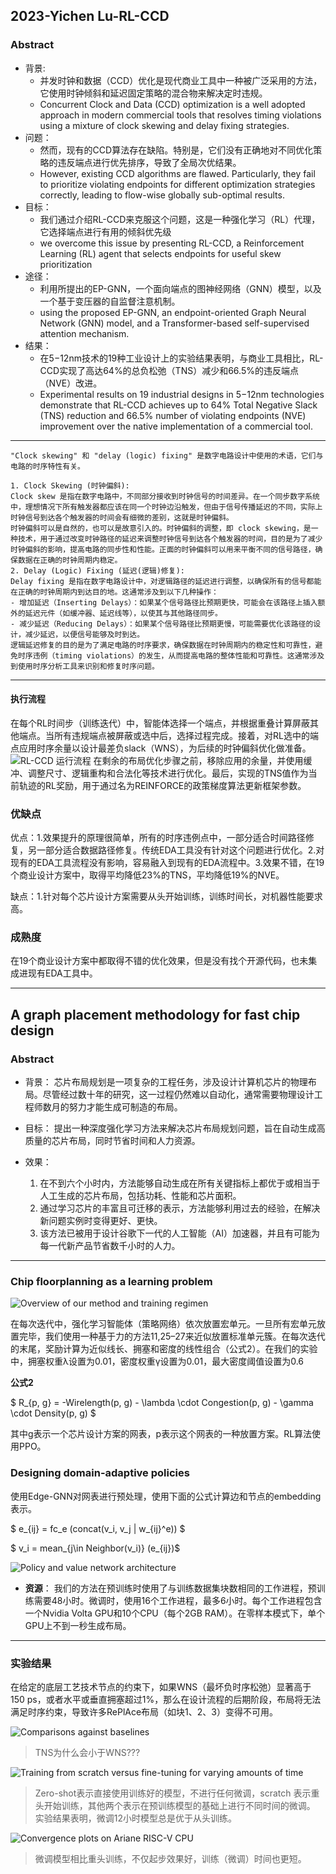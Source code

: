 

## 2023-Yichen Lu-RL-CCD
### Abstract
* 背景: 
  * 并发时钟和数据（CCD）优化是现代商业工具中一种被广泛采用的方法，它使用时钟倾斜和延迟固定策略的混合物来解决定时违规。
  * Concurrent Clock and Data (CCD) optimization is a well adopted approach in modern commercial tools that resolves timing violations using a mixture of clock skewing and delay fixing strategies.
* 问题：
  * 然而，现有的CCD算法存在缺陷。特别是，它们没有正确地对不同优化策略的违反端点进行优先排序，导致了全局次优结果。 
  * However, existing CCD algorithms are flawed. Particularly, they fail to prioritize violating endpoints for different optimization strategies
correctly, leading to flow-wise globally sub-optimal results.
* 目标：
  * 我们通过介绍RL-CCD来克服这个问题，这是一种强化学习（RL）代理，它选择端点进行有用的倾斜优先级
  * we overcome this issue by presenting RL-CCD, a Reinforcement Learning (RL) agent that selects endpoints for useful skew prioritization
* 途径：
  * 利用所提出的EP-GNN，一个面向端点的图神经网络（GNN）模型，以及一个基于变压器的自监督注意机制。
  * using the proposed EP-GNN, an endpoint-oriented Graph Neural Network (GNN) model, and a Transformer-based self-supervised attention mechanism.
* 结果：
  * 在5−12nm技术的19种工业设计上的实验结果表明，与商业工具相比，RL-CCD实现了高达64%的总负松弛（TNS）减少和66.5%的违反端点（NVE）改进。
  * Experimental results on 19 industrial designs in 5−12nm technologies
demonstrate that RL-CCD achieves up to 64% Total Negative Slack
(TNS) reduction and 66.5% number of violating endpoints (NVE)
improvement over the native implementation of a commercial tool.

---
    "Clock skewing" 和 "delay (logic) fixing" 是数字电路设计中使用的术语，它们与电路的时序特性有关。
    
    1. Clock Skewing (时钟偏斜):
    Clock skew 是指在数字电路中，不同部分接收到时钟信号的时间差异。在一个同步数字系统中，理想情况下所有触发器都应该在同一个时钟边沿触发，但由于信号传播延迟的不同，实际上时钟信号到达各个触发器的时间会有细微的差别，这就是时钟偏斜。
    时钟偏斜可以是自然的，也可以是故意引入的。时钟偏斜的调整，即 clock skewing，是一种技术，用于通过改变时钟路径的延迟来调整时钟信号到达各个触发器的时间，目的是为了减少时钟偏斜的影响，提高电路的同步性和性能。正面的时钟偏斜可以用来平衡不同的信号路径，确保数据在正确的时钟周期内稳定。
    2. Delay (Logic) Fixing (延迟(逻辑)修复):
    Delay fixing 是指在数字电路设计中，对逻辑路径的延迟进行调整，以确保所有的信号都能在正确的时钟周期内到达目的地。这通常涉及到以下几种操作：
    - 增加延迟（Inserting Delays）：如果某个信号路径比预期更快，可能会在该路径上插入额外的延迟元件（如缓冲器、延迟线等），以使其与其他路径同步。
    - 减少延迟（Reducing Delays）：如果某个信号路径比预期更慢，可能需要优化该路径的设计，减少延迟，以便信号能够及时到达。
    逻辑延迟修复的目的是为了满足电路的时序要求，确保数据在时钟周期内的稳定性和可靠性，避免时序违例（timing violations）的发生，从而提高电路的整体性能和可靠性。这通常涉及到使用时序分析工具来识别和修复时序问题。
---
#### 执行流程
在每个RL时间步（训练迭代）中，智能体选择一个端点，并根据重叠计算屏蔽其他端点。当所有违规端点被屏蔽或选中后，选择过程完成。接着，对RL选中的端点应用时序余量以设计最差负slack（WNS），为后续的时钟偏斜优化做准备。
![RL-CCD 运行流程](img/rl_ccd_fig_2.png)
在剩余的布局优化步骤之前，移除应用的余量，并使用缓冲、调整尺寸、逻辑重构和合法化等技术进行优化。最后，实现的TNS值作为当前轨迹的RL奖励，用于通过名为REINFORCE的政策梯度算法更新框架参数。

### 优缺点
优点：1.效果提升的原理很简单，所有的时序违例点中，一部分适合时间路径修复，另一部分适合数据路径修复。传统EDA工具没有针对这个问题进行优化。2.对现有的EDA工具流程没有影响，容易融入到现有的EDA流程中。3.效果不错，在19个商业设计方案中，取得平均降低23%的TNS，平均降低19%的NVE。

缺点：1.针对每个芯片设计方案需要从头开始训练，训练时间长，对机器性能要求高。

### 成熟度
在19个商业设计方案中都取得不错的优化效果，但是没有找个开源代码，也未集成进现有EDA工具中。

----

## A graph placement methodology for fast chip design

### Abstract
* 背景：
芯片布局规划是一项复杂的工程任务，涉及设计计算机芯片的物理布局。尽管经过数十年的研究，这一过程仍然难以自动化，通常需要物理设计工程师数月的努力才能生成可制造的布局。

* 目标：
提出一种深度强化学习方法来解决芯片布局规划问题，旨在自动生成高质量的芯片布局，同时节省时间和人力资源。

* 效果：
  1. 在不到六个小时内，方法能够自动生成在所有关键指标上都优于或相当于人工生成的芯片布局，包括功耗、性能和芯片面积。
  2. 通过学习芯片的丰富且可迁移的表示，方法能够利用过去的经验，在解决新问题实例时变得更好、更快。
  3. 该方法已被用于设计谷歌下一代的人工智能（AI）加速器，并且有可能为每一代新产品节省数千小时的人力。

---

### Chip floorplanning as a learning problem

![Overview of our method and training regimen](img/Mirhoseini_NATURE_2021_fig_1.png)

在每次迭代中，强化学习智能体（策略网络）依次放置宏单元。一旦所有宏单元放置完毕，我们使用一种基于力的方法11,25–27来近似放置标准单元簇。在每次迭代的末尾，奖励计算为近似线长、拥塞和密度的线性组合（公式2）。在我们的实验中，拥塞权重λ设置为0.01，密度权重γ设置为0.01，最大密度阈值设置为0.6

**公式2**

$ R_{p, g} = -Wirelength(p, g) - \lambda \cdot Congestion(p, g) - \gamma \cdot Density(p, g) $

其中g表示一个芯片设计方案的网表，p表示这个网表的一种放置方案。RL算法使用PPO。

### Designing domain-adaptive policies

使用Edge-GNN对网表进行预处理，使用下面的公式计算边和节点的embedding表示。

$ e_{ij} = fc_e (concat(v_i, v_j | w_{ij}^e)) $

$ v_i = mean_{j\in Neighbor(v_i)} (e_{ij})$

![Policy and value network architecture](img/Mirhoseini_NATURE_2021_fig_2.png)

+ **资源**： 我们的方法在预训练时使用了与训练数据集块数相同的工作进程，预训练需要48小时。微调时，使用16个工作进程，最多6小时。每个工作进程包含一个Nvidia Volta GPU和10个CPU（每个2GB RAM）。在零样本模式下，单个GPU上不到一秒生成布局。

---

### 实验结果

在给定的底层工艺技术节点的约束下，如果WNS（最坏负时序松弛）显著高于150 ps，或者水平或垂直拥塞超过1%，那么在设计流程的后期阶段，布局将无法满足时序约束，导致许多RePlAce布局（如块1、2、3）变得不可用。

![Comparisons against baselines](img/Mirhoseini_NATURE_2021_table_1.png)

> TNS为什么会小于WNS???

![Training from scratch versus fine-tuning for varying amounts of time](img/Mirhoseini_NATURE_2021_fig_3.png)

> Zero-shot表示直接使用训练好的模型，不进行任何微调，scratch 表示重头开始训练，其他两个表示在预训练模型的基础上进行不同时间的微调。
> 实验结果表明，微调12小时模型总是优于从头训练。

![Convergence plots on Ariane RISC-V CPU](img/Mirhoseini_NATURE_2021_fig_4.png)

> 微调模型相比重头训练，不仅起步效果好，训练（微调）时间也更短。
